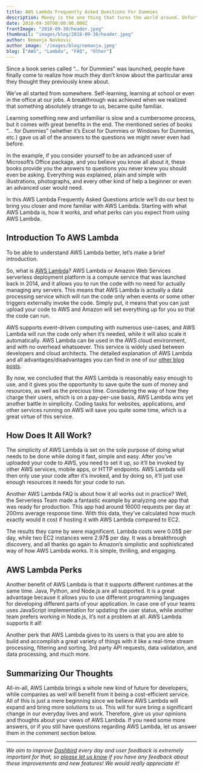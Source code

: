 ```yaml
---
title: AWS Lambda Frequently Asked Questions For Dummies
description: Money is the one thing that turns the world around. Unfortunately, it is the necessity in almost all spheres of life. You can live without it or with lesser amounts of it, but it makes it all harder...
date: 2018-09-30T00:00:00.000Z
frontImage: "2018-09-30/header.jpeg"
thumbnail: "images/blog/2018-09-30/header.jpeg"
author: Nemanja Novkovic
author_image: '/images/blog/nemanja.jpeg'
blog: ["AWS", "Lambda", "FAQ", "Other"]
---
```


Since a book series called “… for Dummies” was launched, people have finally come to realize how much they don’t know about the particular area they thought they previously knew about. 

We’ve all started from somewhere. Self-learning, learning at school or even in the office at our jobs. A breakthrough was achieved when we realized that something absolutely strange to us, became quite familiar. 

Learning something new and unfamiliar is slow and a cumbersome process, but it comes with great benefits in the end. The mentioned series of books “… for Dummies” (whether it’s Excel for Dummies or Windows for Dummies, etc.) gave us all of the answers to the questions we might never even had before. 

In the example, if you consider yourself to be an advanced user of Microsoft’s Office package, and you believe you know all about it, these books provide you the answers to questions you never knew you should even be asking. Everything was explained, plain and simple with illustrations, photographs, and every other kind of help a beginner or even an advanced user would need. 

In this AWS Lambda Frequently Asked Questions article we’ll do our best to bring you closer and more familiar with AWS Lambda. Starting with what AWS Lambda is, how it works, and what perks can you expect from using AWS Lambda.

## Introduction To AWS Lambda

To be able to understand AWS Lambda better, let’s make a brief introduction.

So, what is [AWS Lambda](https://aws.amazon.com/lambda/)? AWS Lambda or Amazon Web Services serverless deployment platform is a compute service that was launched back in 2014, and it allows you to run the code with no need for actually managing any servers. This means that AWS Lambda is actually a data processing service which will run the code only when events or some other triggers externally invoke the code. Simply put, it means that you can just upload your code to AWS and Amazon will set everything up for you so that the code can run.

AWS supports event-driven computing with numerous use-cases, and AWS Lambda will run the code only when it’s needed, while it will also scale it automatically. AWS Lambda can be used in the AWS cloud environment, and with no overhead whatsoever. This service is widely used between developers and cloud architects. The detailed explanation of AWS Lambda and all advantages/disadvantages you can find in one of our [other blog posts](/blog/what-is-lambda-architecture/).

By now, we concluded that the AWS Lambda is reasonably easy enough to use, and it gives you the opportunity to save quite the sum of money and resources, as well as the precious time. Considering the way of how they charge their users, which is on a pay-per-use basis, AWS Lambda wins yet another battle in simplicity. Coding tasks for websites, applications, and other services running on AWS will save you quite some time, which is a great virtue of this service.

## How Does It All Work?

The simplicity of AWS Lambda is set on the sole purpose of doing what needs to be done while doing it fast, simple and easy. After you’ve uploaded your code to AWS, you need to set it up, so it’ll be invoked by other AWS services, mobile apps, or HTTP endpoints. AWS Lambda will then only use your code after it’s invoked, and by doing so, it’ll just use enough resources it needs for your code to run.  

Another AWS Lambda FAQ is about how it all works out in practice? Well, the Serverless Team made a fantastic example by analyzing one app that was ready for production. This app had around 16000 requests per day at 200ms average response time. With this data, they’ve calculated how much exactly would it cost if hosting it with AWS Lambda compared to EC2.

The results they came by were magnificent. Lambda costs were 0.05$ per day, while two EC2 instances were 2.97$ per day. It was a breakthrough discovery, and all thanks go again to Amazon’s simplistic and sophisticated way of how AWS Lambda works. It is simple, thrilling, and engaging.

## AWS Lambda Perks

Another benefit of AWS Lambda is that it supports different runtimes at the same time. Java, Python, and Node.js are all supported. It is a great advantage because it allows you to use different programming languages for developing different parts of your application. In case one of your teams uses JavaScript implementation for updating the user status, while another team prefers working in Node.js, it’s not a problem at all. AWS Lambda supports it all!

Another perk that AWS Lambda gives to its users is that you are able to build and accomplish a great variety of things with it like a real-time stream processing, filtering and sorting, 3rd party API requests, data validation, and data processing, and much more.

## Summarizing Our Thoughts

All-in-all, AWS Lambda brings a whole new kind of future for developers, while companies as well will benefit from it being a cost-efficient service. All of this is just a mere beginning since we believe AWS Lambda will expand and bring more solutions to us. This will for sure bring a significant change in our everyday lives and work. Therefore, give us your opinions and thoughts about your views of AWS Lambda. If you need some more answers, or if you still have questions regarding AWS Lambda, let us answer them in the comment section below.

___

_We aim to improve [Dashbird](https://dashbird.io/) every day and user feedback is extremely important for that, so [please let us know](mailto:support@dashbird.io) if you have any feedback about these improvements and new features! We would really appreciate it!_
